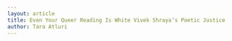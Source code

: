 ```yaml
---
layout: article
title: Even Your Queer Reading Is White Vivek Shraya’s Poetic Justice
author: Tara Atluri
---
```

<object data="assets/pdfs/Atluri.pdf" width="1000" height="1000" type='application/pdf'></object>